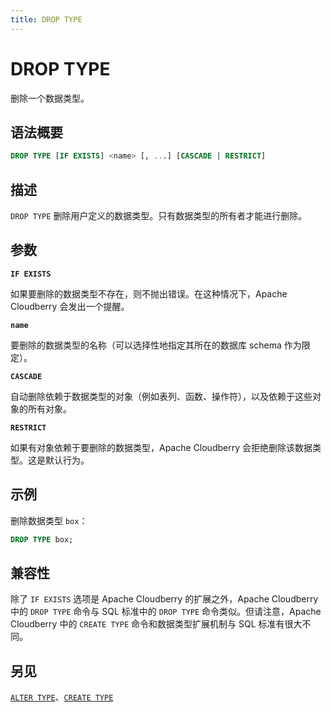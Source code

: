 ```yaml
---
title: DROP TYPE
---
```


# DROP TYPE

删除一个数据类型。

## 语法概要

```sql
DROP TYPE [IF EXISTS] <name> [, ...] [CASCADE | RESTRICT]
```

## 描述

`DROP TYPE` 删除用户定义的数据类型。只有数据类型的所有者才能进行删除。

## 参数

**`IF EXISTS`**

如果要删除的数据类型不存在，则不抛出错误。在这种情况下，Apache Cloudberry 会发出一个提醒。

**`name`**

要删除的数据类型的名称（可以选择性地指定其所在的数据库 schema 作为限定）。

**`CASCADE`**

自动删除依赖于数据类型的对象（例如表列、函数、操作符），以及依赖于这些对象的所有对象。

**`RESTRICT`**

如果有对象依赖于要删除的数据类型，Apache Cloudberry 会拒绝删除该数据类型。这是默认行为。

## 示例

删除数据类型 `box`：

```sql
DROP TYPE box;
```

## 兼容性

除了 `IF EXISTS` 选项是 Apache Cloudberry 的扩展之外，Apache Cloudberry 中的 `DROP TYPE` 命令与 SQL 标准中的 `DROP TYPE` 命令类似。但请注意，Apache Cloudberry 中的 `CREATE TYPE` 命令和数据类型扩展机制与 SQL 标准有很大不同。

## 另见

[`ALTER TYPE`](https://github.com/cloudberrydb/cloudberrydb-site/blob/cbdb-doc-validation/docs/sql-stmts/alter-type.md)、[`CREATE TYPE`](https://github.com/cloudberrydb/cloudberrydb-site/blob/cbdb-doc-validation/docs/sql-stmts/create-type.md)
